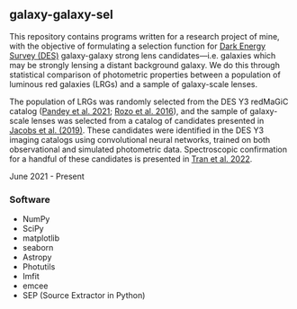 ## galaxy-galaxy-sel
This repository contains programs written for a research project of mine, with the objective of formulating a selection function for [Dark Energy Survey (DES)](https://github.com/DarkEnergySurvey) galaxy-galaxy strong lens candidates—i.e. galaxies which may be strongly lensing a distant background galaxy. We do this through statistical comparison of photometric properties between a population of luminous red galaxies (LRGs) and a sample of galaxy-scale lenses.

The population of LRGs was randomly selected from the DES Y3 redMaGiC catalog ([Pandey et al. 2021](https://arxiv.org/abs/2105.13545); [Rozo et al. 2016](https://academic.oup.com/mnras/article/461/2/1431/2608400)), and the sample of galaxy-scale lenses was selected from a catalog of candidates presented in [Jacobs et al. \(2019\)](https://iopscience.iop.org/article/10.3847/1538-4365/ab26b6). These candidates were identified in the DES Y3 imaging catalogs using convolutional neural networks, trained on both observational and simulated photometric data. Spectroscopic confirmation for a handful of these candidates is presented in [Tran et al. 2022](https://arxiv.org/abs/2205.05307).

June 2021 - Present

### Software

* NumPy
* SciPy
* matplotlib
* seaborn
* Astropy
* Photutils
* Imfit
* emcee
* SEP (Source Extractor in Python)
